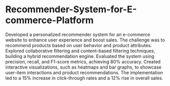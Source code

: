 # Recommender-System-for-E-commerce-Platform
Developed a personalized recommender system for an e-commerce website to enhance user experience and boost sales. The challenge was to recommend products based on user behavior and product attributes. Explored collaborative filtering and content-based filtering techniques, building a hybrid recommendation engine. Evaluated the system using precision, recall, and F1-score metrics, achieving 80% accuracy. Created interactive visualizations, such as heatmaps and bar graphs, to showcase user-item interactions and product recommendations. The implementation led to a 15% increase in click-through rates and a 12% rise in overall sales.
